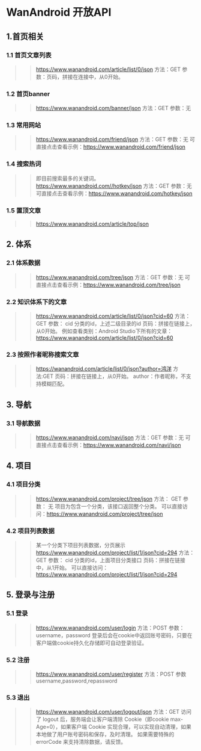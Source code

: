 # WanAndroid 开放API

## 1.首页相关
### 1.1 首页文章列表
>> https://www.wanandroid.com/article/list/0/json
>> 方法：GET
>> 参数：页码，拼接在连接中，从0开始。

### 1.2 首页banner
>> https://www.wanandroid.com/banner/json
>> 方法：GET
>> 参数：无

### 1.3 常用网站
>> https://www.wanandroid.com/friend/json
>> 方法：GET
>> 参数：无
>> 可直接点击查看示例：https://www.wanandroid.com/friend/json

### 1.4 搜索热词
>> 即目前搜索最多的关键词。
>> https://www.wanandroid.com//hotkey/json
>> 方法：GET
>> 参数：无
>> 可直接点击查看示例：https://www.wanandroid.com/hotkey/json

### 1.5 置顶文章
>> https://www.wanandroid.com/article/top/json



## 2. 体系
### 2.1 体系数据
>> https://www.wanandroid.com/tree/json
>> 方法：GET
>> 参数：无
>> 可直接点击查看示例：https://www.wanandroid.com/tree/json

### 2.2 知识体系下的文章
>> https://www.wanandroid.com/article/list/0/json?cid=60
>> 方法：GET
>> 参数：
>> cid 分类的id，上述二级目录的id
>> 页码：拼接在链接上，从0开始。
>> 例如查看类别：Android Studio下所有的文章：https://www.wanandroid.com/article/list/0/json?cid=60

### 2.3 按照作者昵称搜索文章
>> https://wanandroid.com/article/list/0/json?author=鸿洋
>> 方法:GET
>> 页码：拼接在链接上，从0开始。
>> author：作者昵称，不支持模糊匹配。



## 3. 导航
### 3.1 导航数据
>> https://www.wanandroid.com/navi/json
>> 方法：GET
>> 参数：无
>> 可直接点击查看示例：https://www.wanandroid.com/navi/json



## 4. 项目
### 4.1 项目分类
>> https://www.wanandroid.com/project/tree/json
>> 方法： GET
>> 参数： 无
>> 项目为包含一个分类，该接口返回整个分类。
>> 可以直接访问：https://www.wanandroid.com/project/tree/json

### 4.2 项目列表数据
>> 某一个分类下项目列表数据，分页展示
>> https://www.wanandroid.com/project/list/1/json?cid=294
>> 方法：GET
>> 参数：
>> cid 分类的id，上面项目分类接口
>> 页码：拼接在链接中，从1开始。
>> 可以直接访问：https://www.wanandroid.com/project/list/1/json?cid=294



## 5. 登录与注册
### 5.1 登录
>> https://www.wanandroid.com/user/login
>> 方法：POST
>> 参数：
>> username，password
>> 登录后会在cookie中返回账号密码，只要在客户端做cookie持久化存储即可自动登录验证。

### 5.2 注册
>> https://www.wanandroid.com/user/register
>> 方法：POST
>> 参数
>> username,password,repassword
	
### 5.3 退出
>> https://www.wanandroid.com/user/logout/json
>> 方法：GET
>> 访问了 logout 后，服务端会让客户端清除 Cookie（即cookie max-Age=0），如果客户端 Cookie 实现合理，可以实现自动清理，如果本地做了用户账号密码和保存，及时清理。
>> 如果需要特殊的errorCode 来支持清除数据，请反馈。



